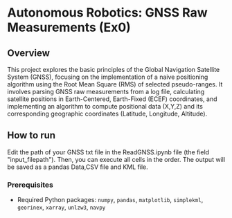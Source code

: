 # Autonomous Robotics: GNSS Raw Measurements (Ex0)

## Overview

This project explores the basic principles of the Global Navigation Satellite System (GNSS), focusing on the implementation of a naive positioning algorithm using the Root Mean Square (RMS) of selected pseudo-ranges. It involves parsing GNSS raw measurements from a log file, calculating satellite positions in Earth-Centered, Earth-Fixed (ECEF) coordinates, and implementing an algorithm to compute positional data (X,Y,Z) and its corresponding geographic coordinates (Latitude, Longitude, Altitude).

## How to run

Edit the path of your GNSS txt file in the ReadGNSS.ipynb file (the field "input_filepath").
Then, you can execute all cells in the order.
The output will be saved as a pandas Data,CSV file and KML file.


### Prerequisites

- Required Python packages: `numpy`, `pandas`, `matplotlib`, `simplekml`, `georinex`, `xarray`, `unlzw3`, `navpy`
